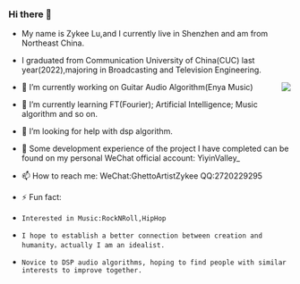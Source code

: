 ### Hi there 👋 

- My name is Zykee Lu,and I currently live in Shenzhen and am from Northeast China.

- I graduated from Communication University of China(CUC) last year(2022),majoring in Broadcasting and Television Engineering.

<img align="right" src="https://github-readme-stats.vercel.app/api?username=ZihCode&show_icons=true&icon_color=CE1D2D&text_color=718096&bg_color=ffffff&hide_title=true" />

- 🔭 I’m currently working on Guitar Audio Algorithm(Enya Music)

- 🌱 I’m currently learning FT(Fourier); Artificial Intelligence; Music algorithm and so on.

- 🤔 I’m looking for help with dsp algorithm.

- 💬 Some development experience of the project I have completed can be found on my personal WeChat official account: YiyinValley_

- 📫 How to reach me: 
          WeChat:GhettoArtistZykee
          QQ:2720229295
- ⚡ Fun fact: 
-     Interested in Music:RockNRoll,HipHop
-     I hope to establish a better connection between creation and humanity，actually I am an idealist.
-     Novice to DSP audio algorithms, hoping to find people with similar interests to improve together.
<!--
**ZihCode/ZihCode** is a ✨ _special_ ✨ repository because its `README.md` (this file) appears on your GitHub profile.

Here are some ideas to get you started:

- 🔭 I’m currently working on ...
- 🌱 I’m currently learning ...
- 👯 I’m looking to collaborate on ...
- 🤔 I’m looking for help with ...
- 💬 Ask me about ...
- 📫 How to reach me: ...
- 😄 Pronouns: ...
- ⚡ Fun fact: ...
-->
